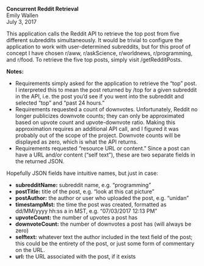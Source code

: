 <b>Concurrent Reddit Retrieval</b><br/>
Emily Wallen<br/>
July 3, 2017
 
This application calls the Reddit API to retrieve the top post from five different subreddits simultaneously. It would be trivial to configure the application to work with user-determined subreddits, but for this proof of concept I have chosen r/aww, r/askScience, r/worldnews, r/programming, and r/food. To retrieve the five top posts, simply visit /getRedditPosts.
 
 
<b>Notes:</b>
  - Requirements simply asked for the application to retrieve the “top” post. I interpreted this to mean the post returned by /top for a given subreddit in the API, i.e. the post you’d see if you went into the subreddit and selected “top” and “past 24 hours.” 
  - Requirements requested a count of downvotes. Unfortunately, Reddit no longer publicizes downvote counts; they can only be    approximated based on upvote count and upvote-downvote ratio. Making this approximation requires an additional API call, and I figured it was probably out of the scope of the project. Downvote counts will be displayed as zero, which is what the API returns.
  - Requirements requested “resource URL or content.” Since a post can have a URL and/or content (“self text”), these are two separate fields in the returned JSON.


Hopefully JSON fields have intuitive names, but just in case:
  - <b>subredditName:</b> subreddit name, e.g. “programming”
  - <b>postTitle:</b> title of the post, e.g. “look at this cat picture”
  - <b>postAuthor:</b> the author or user who uploaded the post, e.g. “unidan”
  - <b>timestampMst:</b> the time the post was created, formatted as dd/MM/yyyy hh:ss a in MST, e.g. “07/03/2017 12:13 PM”
  - <b>upvoteCount:</b> the number of upvotes a post has
  - <b>downvoteCount:</b> the number of downvotes a post has (will always be zero)
  - <b>selftext:</b> whatever text the author included in the text field of the post; this could be the entirety of the post, or just some form of commentary on the URL.
  - <b>url:</b> the URL associated with the post, if it exists 
